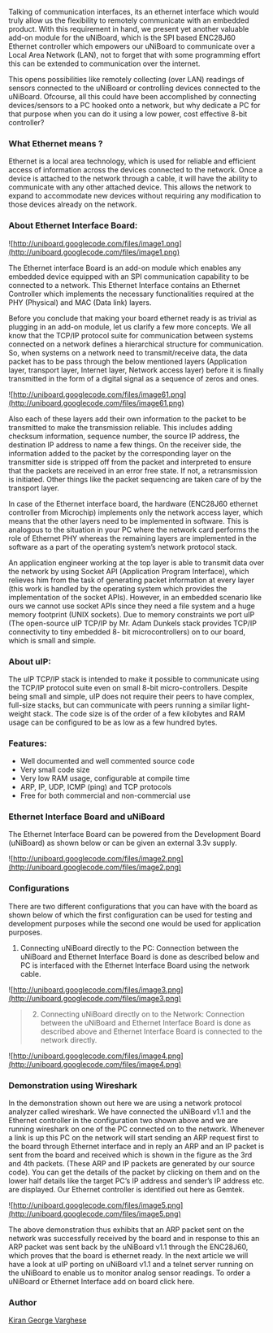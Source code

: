 Talking of communication interfaces, its an ethernet interface which would truly allow us the flexibility to remotely communicate with an embedded product. With this requirement in hand, we present yet another valuable add-on module for the uNiBoard, which is the SPI based ENC28J60 Ethernet controller which empowers our uNiBoard to communicate over a Local Area Network (LAN), not to forget that with some programming effort this can be extended to communication over the internet.

This opens possibilities like remotely collecting (over LAN) readings of sensors connected to the uNiBoard or controlling devices connected to the uNiBoard. Ofcourse, all this could have been accomplished by connecting devices/sensors to a PC hooked onto a network, but why dedicate a PC for that purpose when you can do it using a low power, cost effective 8-bit controller?

### What Ethernet means ? ###

Ethernet is a local area technology, which is used for reliable and efficient access of information across the devices connected to the network. Once a device is attached to the network through a cable, it will have the ability to communicate with any other attached device. This allows the network to expand to accommodate new devices without requiring any modification to those devices already on the network.

### About Ethernet Interface Board: ###

![http://uniboard.googlecode.com/files/image1.png](http://uniboard.googlecode.com/files/image1.png)

The Ethernet interface Board is an add-on module which enables any embedded device equipped with an SPI communication capability to be connected to a network. This Ethernet Interface contains an Ethernet Controller which implements the necessary functionalities required at the PHY (Physical) and MAC (Data link) layers.

Before you conclude that making your board ethernet ready is as trivial as plugging in an add-on module, let us clarify a few more concepts. We all know that the TCP/IP protocol suite for communication between systems connected on a network defines a hierarchical structure for communication. So, when systems on a network need to transmit/receive data, the data packet has to be pass through the below mentioned layers (Application layer, transport layer, Internet layer, Network access layer) before it is finally transmitted in the form of a digital signal as a sequence of zeros and ones.

![http://uniboard.googlecode.com/files/image61.png](http://uniboard.googlecode.com/files/image61.png)

Also each of these layers add their own information to the packet to be transmitted to make the transmission reliable. This includes adding checksum information, sequence number, the source IP address, the destination IP address to name a few things. On the receiver side, the information added to the packet by the corresponding layer on the transmitter side is stripped off from the packet and interpreted to ensure that the packets are received in an error free state. If not, a retransmission is initiated. Other things like the packet sequencing are taken care of by the transport layer.

In case of the Ethernet interface board, the hardware (ENC28J60 ethernet controller from Microchip) implements only the network access layer, which means that the other layers need to be implemented in software. This is analogous to the situation in your PC where the network card performs the role of Ethernet PHY whereas the remaining layers are implemented in the software as a part of the operating system’s network protocol stack.

An application engineer working at the top layer is able to transmit data over the network by using Socket API (Application Program Interface), which relieves him from the task of generating packet information at every layer (this work is handled by the operating system which provides the implementation of the socket APIs). However, in an embedded scenario like ours we cannot use socket APIs since they need a file system and a huge memory footprint (UNIX sockets). Due to memory constraints we port uIP (The open-source uIP TCP/IP by Mr. Adam Dunkels stack provides TCP/IP connectivity to tiny embedded 8- bit microcontrollers) on to our board, which is small and simple.

### About uIP: ###

The uIP TCP/IP stack is intended to make it possible to communicate using the TCP/IP protocol suite even on small 8-bit micro-controllers. Despite being small and simple, uIP does not require their peers to have complex, full-size stacks, but can communicate with peers running a similar light-weight stack. The code size is of the order of a few kilobytes and RAM usage can be configured to be as low as a few hundred bytes.

### Features: ###

  * Well documented and well commented source code
  * Very small code size
  * Very low RAM usage, configurable at compile time
  * ARP, IP, UDP, ICMP (ping) and TCP protocols
  * Free for both commercial and non-commercial use

### Ethernet Interface Board and uNiBoard ###

The Ethernet Interface Board can be powered from the Development Board (uNiBoard) as shown below or can be given an external 3.3v supply.

![http://uniboard.googlecode.com/files/image2.png](http://uniboard.googlecode.com/files/image2.png)

### Configurations ###

There are two different configurations that you can have with the board as shown below of which the first configuration can be used for testing and development purposes while the second one would be used for application purposes.

  1. Connecting uNiBoard directly to the PC: Connection between the uNiBoard and Ethernet Interface Board is done as described below and PC is interfaced with the Ethernet Interface Board using the network cable.

![http://uniboard.googlecode.com/files/image3.png](http://uniboard.googlecode.com/files/image3.png)

> 2. Connecting uNiBoard directly on to the Network: Connection between the uNiBoard and Ethernet Interface Board is done as described above and Ethernet Interface Board is connected to the network directly.

![http://uniboard.googlecode.com/files/image4.png](http://uniboard.googlecode.com/files/image4.png)

### Demonstration using Wireshark ###

In the demonstration shown out here we are using a network protocol analyzer called wireshark. We have connected the uNiBoard v1.1 and the Ethernet controller in the configuration two shown above and we are running wireshark on one of the PC connected on to the network. Whenever a link is up this PC on the network will start sending an ARP request first to the board through Ethernet interface and in reply an ARP and an IP packet is sent from the board and received which is shown in the figure as the 3rd and 4th packets. (These ARP and IP packets are generated by our source code). You can get the details of the packet by clicking on them and on the lower half details like the target PC’s IP address and sender’s IP address etc. are displayed. Our Ethernet controller is identified out here as Gemtek.

![http://uniboard.googlecode.com/files/image5.png](http://uniboard.googlecode.com/files/image5.png)

The above demonstration thus exhibits that an ARP packet sent on the network was successfully received by the board and in response to this an ARP packet was sent back by the uNiBoard v1.1 through the ENC28J60, which proves that the board is ethernet ready. In the next article we will have a look at uIP porting on uNiBoard v1.1 and a telnet server running on the uNiBoard to enable us to monitor analog sensor readings. To order a uNiBoard or Ethernet Interface add on board click here.

### Author ###
[Kiran George Varghese](http://groups.google.com/groups/profile?enc_user=MCplMxMAAAAxYHCIREhuOXev2sEEz7AnWMj6vob75xS36mXc24h6ww)